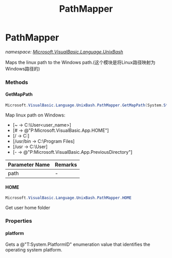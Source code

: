 ﻿---
title: PathMapper
---

# PathMapper
_namespace: [Microsoft.VisualBasic.Language.UnixBash](N-Microsoft.VisualBasic.Language.UnixBash.html)_

Maps the linux path to the Windows path.(这个模块是将Linux路径映射为Windows路径的)



### Methods

#### GetMapPath
```csharp
Microsoft.VisualBasic.Language.UnixBash.PathMapper.GetMapPath(System.String)
```
Map linux path on Windows:
 
 + [~ -> C:\User\<user_name>]
 + [# -> @"P:Microsoft.VisualBasic.App.HOME"]
 + [/ -> C:\]
 + [/usr/bin -> C:\Program Files\]
 + [/usr -> C:\User\]
 + [- -> @"P:Microsoft.VisualBasic.App.PreviousDirectory"]

|Parameter Name|Remarks|
|--------------|-------|
|path|-|


#### HOME
```csharp
Microsoft.VisualBasic.Language.UnixBash.PathMapper.HOME
```
Get user home folder


### Properties

#### platform
Gets a @"T:System.PlatformID" enumeration value that identifies the operating system
 platform.
